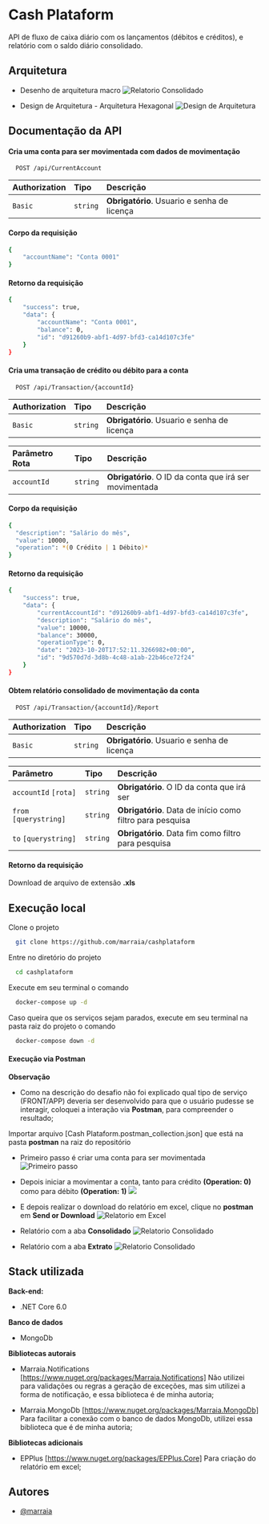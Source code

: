 
# Cash Plataform 

API de fluxo de caixa diário com os lançamentos (débitos e créditos), e relatório com o saldo diário consolidado.


## Arquitetura

* Desenho de arquitetura macro
![Relatorio Consolidado](https://marraiarolha.blob.core.windows.net/images/currentaccount6.png)

* Design de Arquitetura - Arquitetura Hexagonal
![Design de Arquitetura](https://marraiarolha.blob.core.windows.net/images/currentaccount7.png)
## Documentação da API

#### Cria uma conta para ser movimentada com dados de movimentação

```http
  POST /api/CurrentAccount
```

| Authorization   | Tipo       | Descrição                           |
| :---------- | :--------- | :---------------------------------- |
| `Basic` | `string` | **Obrigatório**. Usuario e senha de licença |

#### Corpo da requisição
```bash
{
    "accountName": "Conta 0001"
}
```

#### Retorno da requisição
```bash
{
    "success": true,
    "data": {
        "accountName": "Conta 0001",
        "balance": 0,
        "id": "d91260b9-abf1-4d97-bfd3-ca14d107c3fe"
    }
}
```


#### Cria uma transação de crédito ou débito para a conta

```http
  POST /api/Transaction/{accountId}
```
| Authorization   | Tipo       | Descrição                           |
| :---------- | :--------- | :---------------------------------- |
| `Basic` | `string` | **Obrigatório**. Usuario e senha de licença |

| Parâmetro Rota  | Tipo       | Descrição                                   |
| :---------- | :--------- | :------------------------------------------ |
| `accountId`      | `string` | **Obrigatório**. O ID da conta que irá ser movimentada |

#### Corpo da requisição
```bash
{
  "description": "Salário do mês",
  "value": 10000,
  "operation": *(0 Crédito | 1 Débito)*
}
```

#### Retorno da requisição
```bash
{
    "success": true,
    "data": {
        "currentAccountId": "d91260b9-abf1-4d97-bfd3-ca14d107c3fe",
        "description": "Salário do mês",
        "value": 10000,
        "balance": 30000,
        "operationType": 0,
        "date": "2023-10-20T17:52:11.3266982+00:00",
        "id": "9d570d7d-3d8b-4c48-a1ab-22b46ce72f24"
    }
}
```
#### Obtem relatório consolidado de movimentação da conta
```http
  POST /api/Transaction/{accountId}/Report
```
| Authorization   | Tipo       | Descrição                           |
| :---------- | :--------- | :---------------------------------- |
| `Basic` | `string` | **Obrigatório**. Usuario e senha de licença |

| Parâmetro  | Tipo       | Descrição                                   |
| :---------- | :--------- | :------------------------------------------ |
| `accountId` `[rota]`      | `string` | **Obrigatório**. O ID da conta que irá ser 
| `from` `[querystring]`      | `string` | **Obrigatório**. Data de início como filtro para pesquisa 
| `to` `[querystring]`      | `string` | **Obrigatório**. Data fim como filtro para pesquisa |

#### Retorno da requisição
Download de arquivo de extensão **.xls**
## Execução local


Clone o projeto

```bash
  git clone https://github.com/marraia/cashplataform
```

Entre no diretório do projeto

```bash
  cd cashplataform
```

Execute em seu terminal o comando

```bash
  docker-compose up -d
```

Caso queira que os serviços sejam parados, execute em seu terminal na pasta raiz do projeto o comando
```bash
  docker-compose down -d
```

#### Execução via Postman
**Observação**
* Como na descrição do desafio não foi explicado qual tipo de serviço (FRONT/APP) deveria ser desenvolvido para que o usuário pudesse se interagir, coloquei a interação via **Postman**, para compreender o resultado;

Importar arquivo [Cash Plataform.postman_collection.json] que está na pasta **postman** na raiz do repositório

* Primeiro passo é criar uma conta para ser movimentada
![Primeiro passo](https://marraiarolha.blob.core.windows.net/images/currentaccount.png)

* Depois iniciar a movimentar a conta, tanto para crédito **(Operation: 0)** como para débito **(Operation: 1)**
![](https://marraiarolha.blob.core.windows.net/images/currentaccount2.png)

* E depois realizar o download do relatório em excel, clique no **postman** em **Send or Download**
![Relatorio em Excel](https://marraiarolha.blob.core.windows.net/images/currentaccount3.png)

* Relatório com a aba **Consolidado**
![Relatorio Consolidado](https://marraiarolha.blob.core.windows.net/images/currentaccount4.png)

* Relatório com a aba **Extrato**
![Relatorio Consolidado](https://marraiarolha.blob.core.windows.net/images/currentaccount5.png)


## Stack utilizada

**Back-end:** 
* .NET Core 6.0

**Banco de dados**
* MongoDb


**Bibliotecas autorais** 
* Marraia.Notifications [https://www.nuget.org/packages/Marraia.Notifications]
Não utilizei para validações ou regras a geração de exceções, mas sim utilizei a forma de notificação, e essa biblioteca é de minha autoria;

* Marraia.MongoDb [https://www.nuget.org/packages/Marraia.MongoDb]
Para facilitar a conexão com o banco de dados MongoDb, utilizei essa biblioteca que é de minha autoria;

**Bibliotecas adicionais** 

* EPPlus [https://www.nuget.org/packages/EPPlus.Core]
Para criação do relatório em excel;
## Autores

- [@marraia](https://github.com/marraia)


